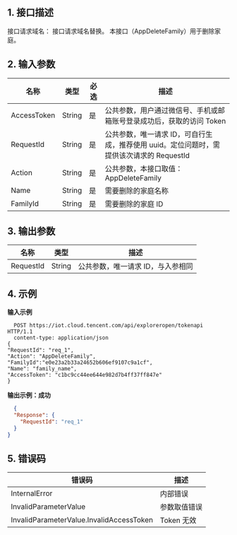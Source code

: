 ## 1. 接口描述
接口请求域名： 接口请求域名替换。
本接口（AppDeleteFamily）用于删除家庭。

## 2. 输入参数

|名称|类型|必选|描述|
|---|---|---|---|
|AccessToken|String|是|公共参数，用户通过微信号、手机或邮箱账号登录成功后，获取的访问 Token|
|RequestId|String|是|公共参数，唯一请求 ID，可自行生成，推荐使用 uuid。定位问题时，需提供该次请求的 RequestId|
|Action|String|是|公共参数，本接口取值：AppDeleteFamily|
|Name|String|是|需要删除的家庭名称|
|FamilyId|String|是|需要删除的家庭 ID|

## 3. 输出参数

|名称|类型|描述|
|---|---|---|
|RequestId|String|公共参数，唯一请求 ID，与入参相同|

## 4. 示例

**输入示例**
```HTTP
  POST https://iot.cloud.tencent.com/api/exploreropen/tokenapi HTTP/1.1
  content-type: application/json
{
"RequestId": "req_1",
"Action": "AppDeleteFamily",
"FamilyId":"e0e23a2b33a24652b606ef9107c9a1cf",
"Name": "family_name",
"AccessToken": "c1bc9cc44ee644e982d7b4ff37ff847e"
}
```

**输出示例：成功**
```json
  {
  "Response": {
    "RequestId": "req_1"
  }
}
```


## 5. 错误码

|错误码|描述|
|---|---|
|InternalError|内部错误|
|InvalidParameterValue|参数取值错误|
|InvalidParameterValue.InvalidAccessToken|Token 无效|
